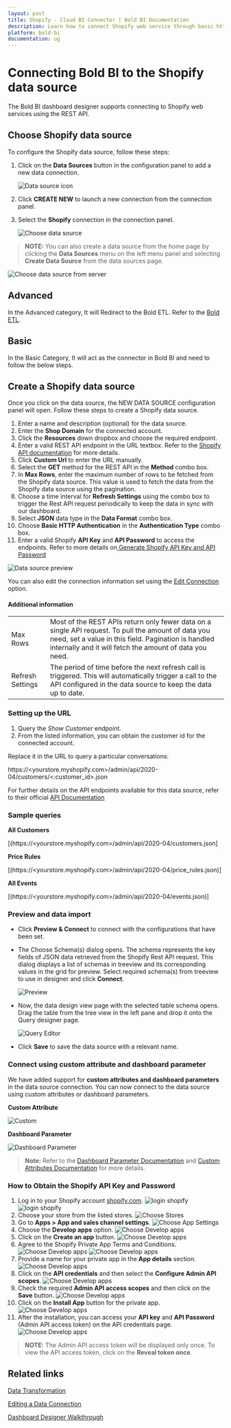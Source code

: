 ```yaml
---
layout: post
title: Shopify - Cloud BI Connector | Bold BI Documentation
description: Learn how to connect Shopify web service through basic http authentication with cloud-hosted Bold BI and create data source for widget configuration.
platform: bold-bi
documentation: ug
---
```


# Connecting Bold BI to the Shopify data source
The Bold BI dashboard designer supports connecting to Shopify web services using the REST API. 

## Choose Shopify data source
To configure the Shopify data source, follow these steps:
1. Click on the **Data Sources** button in the configuration panel to add a new data connection.

   ![Data source icon](/static/assets/working-with-datasource/data-connectors/images/common/DataSourcesIcon.png)

2. Click **CREATE NEW** to launch a new connection from the connection panel.
3. Select the **Shopify** connection in the connection panel.

   ![Choose data source](/static/assets/working-with-datasource/data-connectors/images/Shopify/ChooseDS.png)

> **NOTE:** You can also create a data source from the home page by clicking the **Data Sources** menu on the left menu panel and selecting **Create Data Source** from the data sources page.

   ![Choose data source from server](/static/assets/working-with-datasource/data-connectors/images/Shopify/ChooseDS_Server.png)

## Advanced
In the Advanced category, It will Redirect to the Bold ETL. Refer to the [Bold ETL](/managing-resources/manage-data-sources/#advanced-category).

## Basic
In the Basic Category, It will act as the connector in Bold BI and need to follow the below steps.

## Create a Shopify data source
Once you click on the data source, the NEW DATA SOURCE configuration panel will open. Follow these steps to create a Shopify data source.
1. Enter a name and description (optional) for the data source.
2. Enter the **Shop Domain** for the connected account.
3. Click the **Resources** down dropbox and choose the required endpoint.
4. Enter a valid REST API endpoint in the URL textbox. Refer to the [Shopify API documentation](https://shopify.dev/docs/admin-api/rest/reference) for more details.
5. Click **Custom Url** to enter the URL manually.
6. Select the **GET** method for the REST API in the **Method** combo box.
7. In **Max Rows**, enter the maximum number of rows to be fetched from the Shopify data source. This value is used to fetch the data from the Shopify data source using the pagination.
8. Choose a time interval for **Refresh Settings** using the combo box to trigger the Rest API request periodically to keep the data in sync with our dashboard.  
9. Select **JSON** data type in the **Data Format** combo box.
10. Choose **Basic HTTP Authentication** in the **Authentication Type** combo box.
11. Enter a valid Shopify **API Key** and **API Password** to access the endpoints. Refer to more details on<a href ="#GenerateAPIKey"> Generate Shopify API Key and API Password</a>

![Data source preview](/static/assets/working-with-datasource/data-connectors/images/Shopify/DataSourcesView.png)

You can also edit the connection information set using the [Edit Connection](/working-with-data-sources/editing-a-data-connection/) option.

#### Additional information
<table width="600">
<tr>
<td>
Max Rows
</td>
<td>
Most of the REST APIs return only fewer data on a single API request. To pull the amount of data you need, set a value in this field.  
Pagination is handled internally and it will fetch the amount of data you need.
</td>
</tr>
<tr>
<td>
Refresh Settings
</td>
<td>
The period of time before the next refresh call is triggered. This will automatically trigger a call to the API configured in the data source to keep the data up to date.
</td>
</tr>
</table>

### Setting up the URL

1. Query the <i>Show Customer</i> endpoint.
2. From the listed information, you can obtain the customer id for the connected account.

Replace it in the URL to query a particular conversations:

https://<yourstore.myshopify.com>/admin/api/2020-04/customers/<:customer_id>.json

For further details on the API endpoints available for this data source, refer to their official [API Documentation](https://shopify.dev/docs/admin-api/rest/reference)

### Sample queries

**All Customers**

[(https://<yourstore.myshopify.com>/admin/api/2020-04/customers.json]

**Price Rules**

[(https://<yourstore.myshopify.com>/admin/api/2020-04/price_rules.json)]

**All Events**

[(https://<yourstore.myshopify.com>/admin/api/2020-04/events.json)]


### Preview and data import
* Click **Preview & Connect** to connect with the configurations that have been set.
* The Choose Schema(s) dialog opens. The schema represents the key fields of JSON data retrieved from the Shopify Rest API request. This dialog displays a list of schemas in treeview and its corresponding values in the grid for preview. Select required schema(s) from treeview to use in designer and click **Connect**.

   ![Preview](/static/assets/working-with-datasource/data-connectors/images/common/Preview.png)

* Now, the data design view page with the selected table schema opens. Drag the table from the tree view in the left pane and drop it onto the Query designer page.

   ![Query Editor](/static/assets/working-with-datasource/data-connectors/images/common/QueryEditor.png)

* Click **Save** to save the data source with a relevant name.

### Connect using custom attribute and dashboard parameter

We have added support for **custom attributes and dashboard parameters** in the data source connection. You can now connect to the data source using custom attributes or dashboard parameters.

**Custom Attribute**

![Custom](/static/assets/working-with-datasource/data-connectors/images/Shopify/Custom.png)

**Dashboard Parameter**

![Dashboard Parameter](/static/assets/working-with-datasource/data-connectors/images/Shopify/Dashboardparameter.png)

>**Note:** Refer to the [Dashboard Parameter Documentation](https://help.boldbi.com/working-with-data-sources/dashboard-parameter/) and [Custom Attributes Documentation](https://help.boldbi.com/working-with-data-sources/configuring-custom-attribute/) for more details.

<p id="GenerateAPIKey"></a>

### How to Obtain the Shopify API Key and Password

1. Log in to your Shopify account [shopify.com](https://accounts.shopify.com/store-login).
   ![login shopify](/static/assets/working-with-datasource/data-connectors/images/Shopify/login.png)
   ![login shopify](/static/assets/working-with-datasource/data-connectors/images/Shopify/password.png)
2. Choose your store from the listed stores.
   ![Choose Stores](/static/assets/working-with-datasource/data-connectors/images/Shopify/Choose_Stores.png)
3. Go to **Apps > App and sales channel settings**.
   ![Choose App Settings](/static/assets/working-with-datasource/data-connectors/images/Shopify/App_Settings.png)
4. Choose the **Develop apps** option.
   ![Choose Develop apps](/static/assets/working-with-datasource/data-connectors/images/Shopify/Develop_Apps.png)
5. Click on the **Create an app** button.
   ![Choose Develop apps](/static/assets/working-with-datasource/data-connectors/images/Shopify/create_app.png)
6. Agree to the Shopify Private App Terms and Conditions.
   ![Choose Develop apps](/static/assets/working-with-datasource/data-connectors/images/Shopify/allow.png)
   ![Choose Develop apps](/static/assets/working-with-datasource/data-connectors/images/Shopify/allowstep.png)
7. Provide a name for your private app in the **App details** section.
   ![Choose Develop apps](/static/assets/working-with-datasource/data-connectors/images/Shopify/create_appName.png)
8. Click on the **API credentials** and then select the **Configure Admin API scopes**.
   ![Choose Develop apps](/static/assets/working-with-datasource/data-connectors/images/Shopify/admin_conig.png)
9. Check the required **Admin API access scopes** and then click on the **Save** button.
   ![Choose Develop apps](/static/assets/working-with-datasource/data-connectors/images/Shopify/save_admin.png)
10. Click on the **Install App** button for the private app.
   ![Choose Develop apps](/static/assets/working-with-datasource/data-connectors/images/Shopify/install_app.png)
11. After the installation, you can access your **API key** and **API Password** (Admin API access token) on the API credentials page.
   ![Choose Develop apps](/static/assets/working-with-datasource/data-connectors/images/Shopify/apikey.png)

> **NOTE:** The Admin API access token will be displayed only once. To view the API access token, click on the **Reveal token once**.

## Related links
[Data Transformation](/working-with-data-sources/data-modeling/joining-table/)

[Editing a Data Connection](/working-with-data-sources/editing-a-data-connection/)   

[Dashboard Designer Walkthrough](/getting-started/creating-dashboard/)
